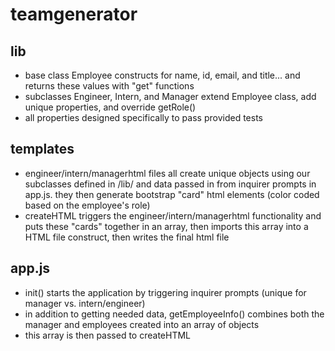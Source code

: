 # teamgenerator

## lib
- base class Employee constructs for name, id, email, and title... and returns these values with "get" functions
- subclasses Engineer, Intern, and Manager extend Employee class, add unique properties, and override getRole()
- all properties designed specifically to pass provided tests

## templates
- engineer/intern/managerhtml files all create unique objects using our subclasses defined in /lib/ and data passed in from inquirer prompts in app.js. they then generate bootstrap "card" html elements (color coded based on the employee's role)
- createHTML triggers the engineer/intern/managerhtml functionality and puts these "cards" together in an array, then imports this array into a HTML file construct, then writes the final html file

## app.js
- init() starts the application by triggering inquirer prompts (unique for manager vs. intern/engineer)
- in addition to getting needed data, getEmployeeInfo() combines both the manager and employees created into an array of objects
- this array is then passed to createHTML
